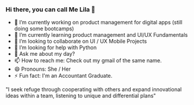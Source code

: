 ### Hi there, you can call Me Lila 👋

- 🔭 I’m currently working on product management for digital apps (still doing some bootcamps)
- 🌱 I’m currently learning product management and UI/UX Fundamentals
- 👯 I’m looking to collaborate on UI / UX Mobile Projects
- 🤔 I’m looking for help with Python
- 💬 Ask me about my day?
- 📫 How to reach me: Check out my gmail of the same name.
- 😄 Pronouns: She / Her
- ⚡ Fun fact: I'm an Accountant Graduate.

"I seek refuge through cooperating with others and expand innovational ideas within a team, listening to unique and differential plans"

<!--
**allilahsa/allilahsa** is a ✨ _special_ ✨ repository because its `README.md` (this file) appears on your GitHub profile.

Here are some ideas to get you started:

- 🔭 I’m currently working on product management for digital apps (still doing some bootcamps)
- 🌱 I’m currently learning product management and UI/UX Fundamentals
- 👯 I’m looking to collaborate on UI / UX Mobile Projects
- 🤔 I’m looking for help with Python
- 💬 Ask me about my day?
- 📫 How to reach me: Check out my gmail of the same name.
- 😄 Pronouns: She / Her
- ⚡ Fun fact: I'm an Accountant Graduate.
-->
